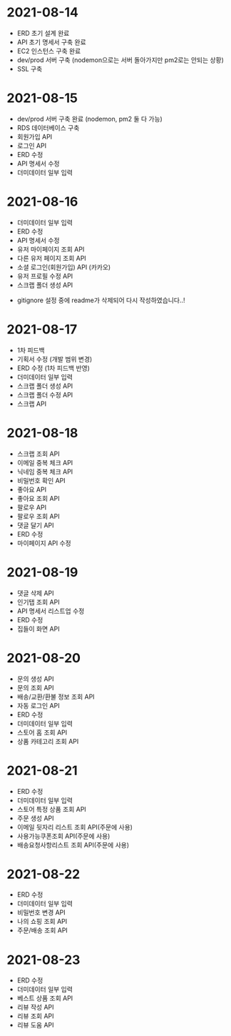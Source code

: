 # 2021-08-14
- ERD 초기 설계 완료
- API 초기 명세서 구축 완료
- EC2 인스턴스 구축 완료
- dev/prod 서버 구축 (nodemon으로는 서버 돌아가지만 pm2로는 안되는 상황)
- SSL 구축

# 2021-08-15
- dev/prod 서버 구축 완료 (nodemon, pm2 둘 다 가능)
- RDS 데이터베이스 구축
- 회원가입 API 
- 로그인 API
- ERD 수정
- API 명세서 수정
- 더미데이터 일부 입력

# 2021-08-16
- 더미데이터 일부 입력
- ERD 수정
- API 명세서 수정
- 유저 마이페이지 조회 API
- 다른 유저 페이지 조회 API
- 소셜 로그인(회원가입) API (카카오)
- 유저 프로필 수정 API
- 스크랩 폴더 생성 API
* gitignore 설정 중에 readme가 삭제되어 다시 작성하였습니다..!

# 2021-08-17
- 1차 피드백
- 기획서 수정 (개발 범위 변경)
- ERD 수정 (1차 피드백 반영)
- 더미데이터 일부 입력
- 스크랩 폴더 생성 API
- 스크랩 폴더 수정 API
- 스크랩 API

# 2021-08-18
- 스크랩 조회 API
- 이메일 중복 체크 API
- 닉네임 중복 체크 API
- 비밀번호 확인 API
- 좋아요 API
- 좋아요 조회 API
- 팔로우 API
- 팔로우 조회 API
- 댓글 달기 API
- ERD 수정
- 마이페이지 API 수정

# 2021-08-19
- 댓글 삭제 API
- 인기탭 조회 API
- API 명세서 리스트업 수정
- ERD 수정
- 집들이 화면 API

# 2021-08-20
- 문의 생성 API
- 문의 조회 API
- 배송/교환/환불 정보 조회 API
- 자동 로그인 API
- ERD 수정
- 더미데이터 일부 입력
- 스토어 홈 조회 API
- 상품 카테고리 조회 API

# 2021-08-21
- ERD 수정
- 더미데이터 일부 입력
- 스토어 특정 상품 조회 API
- 주문 생성 API
- 이메일 뒷자리 리스트 조회 API(주문에 사용)
- 사용가능쿠폰조회 API(주문에 사용)
- 배송요청사항리스트 조회 API(주문에 사용)

# 2021-08-22
- ERD 수정
- 더미데이터 일부 입력
- 비밀번호 변경 API
- 나의 쇼핑 조회 API
- 주문/배송 조회 API

# 2021-08-23
- ERD 수정
- 더미데이터 일부 입력
- 베스트 상품 조회 API
- 리뷰 작성 API
- 리뷰 조회 API
- 리뷰 도움 API
